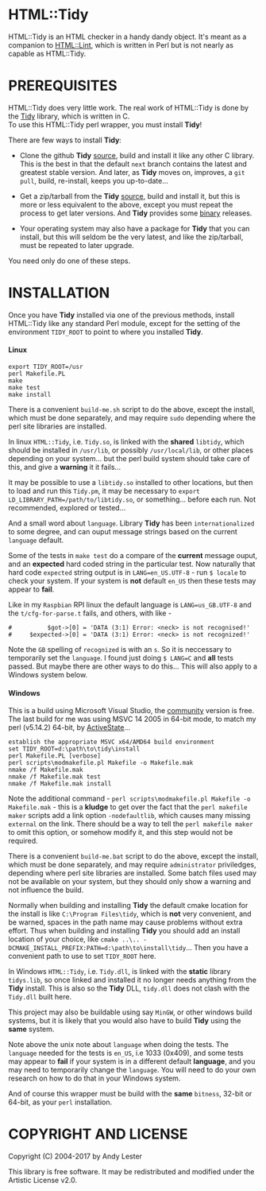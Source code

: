 HTML::Tidy
==========
HTML::Tidy is an HTML checker in a handy dandy object.  It's meant as
a companion to [HTML::Lint][1], which is written in Perl but is not
nearly as capable as HTML::Tidy.


PREREQUISITES
=============
HTML::Tidy does very little work.  The real work of HTML::Tidy is
done by the [Tidy](http://www.html-tidy.org/) library, which is written in C.  
To use this HTML::Tidy perl wrapper, you must install **Tidy**!

There are few ways to install **Tidy**:

* Clone the github **Tidy** [source](https://github.com/htacg/tidy-html5), build and install it like any other C library. This is the best in that the default `next` branch contains the latest and greatest stable version. And later, as **Tidy** moves on, improves, a `git pull`, build, re-install, keeps you up-to-date...

* Get a zip/tarball from the **Tidy** [source](https://github.com/htacg/tidy-html5), build and install it, but this is more or less equivalent to the above, except you must repeat the process to get later versions. And **Tidy** provides some [binary](http://binaries.html-tidy.org/) releases.

* Your operating system may also have a package for **Tidy** that you can install, but this will seldom be the very latest, and like the zip/tarball, must be repeated to later upgrade.  

You need only do one of these steps.


INSTALLATION
============
Once you have **Tidy** installed via one of the previous methods, install HTML::Tidy like any standard Perl module, except for the setting of the environment `TIDY_ROOT` to point to where you installed **Tidy**.

#### Linux

    export TIDY_ROOT=/usr
    perl Makefile.PL
    make
    make test
    make install

There is a convenient `build-me.sh` script to do the above, except the install, which must be done separately, and may require `sudo` depending where the perl site libraries are installed.

In linux `HTML::Tidy`, i.e. `Tidy.so`, is linked with the **shared** `libtidy`, which should be installed in `/usr/lib`, or possibly `/usr/local/lib`, or other places depending on your system... but the perl build system should take care of this, and give a **warning** it it fails...

It may be possible to use a `libtidy.so` installed to other locations, but then to load and run this `Tidy.pm`, it may be necessary to `export LD_LIBRARY_PATH=/path/to/libtidy.so`, or something... before each run. Not recommended, explored or tested...

And a small word about `language`. Library **Tidy** has been `internationalized` to some degree, and can ouput message strings based on the current `language` default.

Some of the tests in `make test` do a compare of the **current** message ouput, and an **expected** hard coded string in the particular test. Now naturally that hard code `expected` string output is in `LANG=en_US.UTF-8` - run `$ locale` to check your system. If your system is **not** default `en_US` then these tests may appear to **fail**.

Like in my `Raspbian` RPI linux the default language is `LANG=us_GB.UTF-8` and the `t/cfg-for-parse.t` fails, and others, with like -

```
#          $got->[0] = 'DATA (3:1) Error: <neck> is not recognised!'
#     $expected->[0] = 'DATA (3:1) Error: <neck> is not recognized!'
```

Note the `GB` spelling of `recognized` is with an `s`. So it is neccessary to temporarily set the `language`. I found just doing `$ LANG=C` and **all** tests passed. But maybe there are other ways to do this... This will also apply to a Windows system below.

#### Windows

This is a build using Microsoft Visual Studio, the [community](https://www.visualstudio.com/vs/community/) version is free. The last build for me was using MSVC 14 2005 in 64-bit mode, to match my perl (v5.14.2) 64-bit, by [ActiveState](https://www.activestate.com/)...

    establish the appropriate MSVC x64/AMD64 build environment
    set TIDY_ROOT=d:\path\to\tidy\install
    perl Makefile.PL [verbose]
    perl scripts\modmakefile.pl Makefile -o Makefile.mak
    nmake /f Makefile.mak
    nmake /f Makefile.mak test
    nmake /f Makefile.mak install

Note the additional command - `perl scripts\modmakefile.pl Makefile -o Makefile.mak` - this is a **kludge** to get over the fact that the `perl makefile maker` scripts add a link option `-nodefaultlib`, which causes many missing `external` on the link. There should be a way to tell the `perl makefile maker` to omit this option, or somehow modify it, and this step would not be required.
   
There is a convenient `build-me.bat` script to do the above, except the install, which must be done separately, and may require `administrator` priviledges, depending where perl site libraries are installed. Some batch files used may not be available on your system, but they should only show a warning and not influence the build.

Normally when building and installing **Tidy** the default cmake location for the install is like `C:\Program Files\tidy`, which is **not** very convenient, and be warned, spaces in the path name may cause problems without extra effort. Thus when building and installing **Tidy** you should add an install location of your choice, like `cmake ..\.. -DCMAKE_INSTALL_PREFIX:PATH=d:\path\to\install\tidy`... Then you have a convenient path to use to set `TIDY_ROOT` here.

In Windows `HTML::Tidy`, i.e. `Tidy.dll`, is linked with the **static** library `tidys.lib`, so once linked and installed it no longer needs anything from the **Tidy** install. This is also so the **Tidy** DLL, `tidy.dll` does not clash with the `Tidy.dll` built here.

This project may also be buildable using say `MinGW`, or other windows build systems, but it is likely that you would also have to build **Tidy** using the **same** system. 

Note above the unix note about `language` when doing the tests. The `language` needed for the tests is `en_US`, i.e 1033 (0x409), and some tests may appear to **fail** if your system is in a different default **language**, and you may need to temporarily change the `language`. You will need to do your own research on how to do that in your Windows system.

And of course this wrapper must be build with the **same** `bitness`, 32-bit or 64-bit, as your `perl` installation.

COPYRIGHT AND LICENSE
=====================
Copyright (C) 2004-2017 by Andy Lester

This library is free software.  It may be redistributed and modified
under the Artistic License v2.0.

  [1]: http://search.cpan.org/dist/HTML-Lint/       "HTML::Lint"


